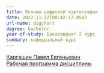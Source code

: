 ```yaml
---
title: Основы цифровой картографии
date: 2022-11-22T08:42:17.050Z
url-name: digchart
degree: bachelor
year-of-study: Бакалавриат 2 курс
summary: кафедральный курс
---
```

[Каргашин Павел Евгеньевич](https://istina.msu.ru/profile/pavelkargashin/)\
[Рабочая программа дисциплины](https://disk.yandex.ru/i/uqebnybXj4O2RQ)